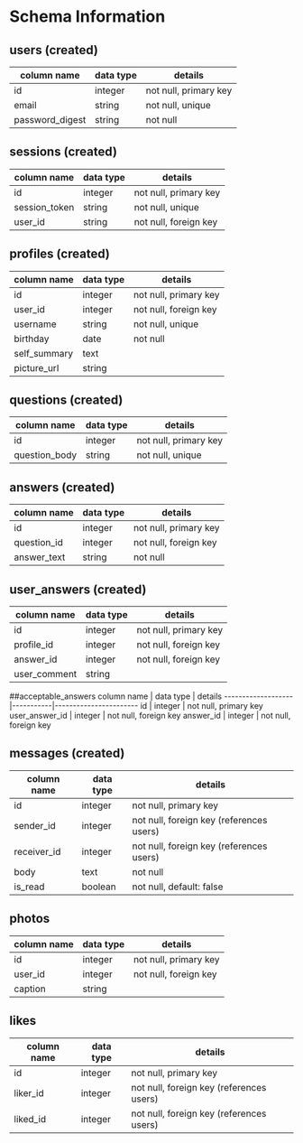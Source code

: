 # Schema Information

## users (created)
column name         | data type | details
--------------------|-----------|-----------------------
id                  | integer   | not null, primary key
email               | string    | not null, unique
password_digest     | string    | not null

## sessions (created)
column name         | data type | details
--------------------|-----------|-----------------------
id                  | integer   | not null, primary key
session_token       | string    | not null, unique
user_id             | string    | not null, foreign key

## profiles (created)
column name         | data type | details
--------------------|-----------|-----------------------
id                  | integer   | not null, primary key
user_id             | integer   | not null, foreign key
username            | string    | not null, unique
birthday            | date      | not null
self_summary        | text      |
picture_url         | string

## questions (created)
column name     | data type | details
----------------|-----------|-----------------------
id              | integer   | not null, primary key
question_body   | string    | not null, unique

## answers (created)
column name     | data type | details
----------------|-----------|-----------------------
id              | integer   | not null, primary key
question_id     | integer   | not null, foreign key
answer_text     | string    | not null

## user_answers (created)
column name        | data type | details
-------------------|-----------|-----------------------
id                 | integer   | not null, primary key
profile_id         | integer   | not null, foreign key
answer_id          | integer   | not null, foreign key
user_comment       | string    |

##acceptable_answers
column name        | data type | details
-------------------|-----------|-----------------------
id                 | integer   | not null, primary key
user_answer_id     | integer   | not null, foreign key
answer_id          | integer   | not null, foreign key

## messages (created)
column name | data type | details
------------|-----------|-----------------------
id          | integer   | not null, primary key
sender_id   | integer   | not null, foreign key (references users)
receiver_id | integer   | not null, foreign key (references users)
body				| text 			| not null
is_read			| boolean		| not null, default: false

## photos
column name     | data type | details
----------------|-----------|-----------------------
id              | integer   | not null, primary key
user_id         | integer   | not null, foreign key
caption         | string    |

## likes
column name | data type | details
------------|-----------|-----------------------
id          | integer   | not null, primary key
liker_id    | integer   | not null, foreign key (references users)
liked_id    | integer   | not null, foreign key (references users)
